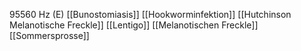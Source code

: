 95560 Hz (E)
[[Bunostomiasis]]
[[Hookworminfektion]]
[[Hutchinson Melanotische Freckle]]
[[Lentigo]]
[[Melanotischen Freckle]]
[[Sommersprosse]]